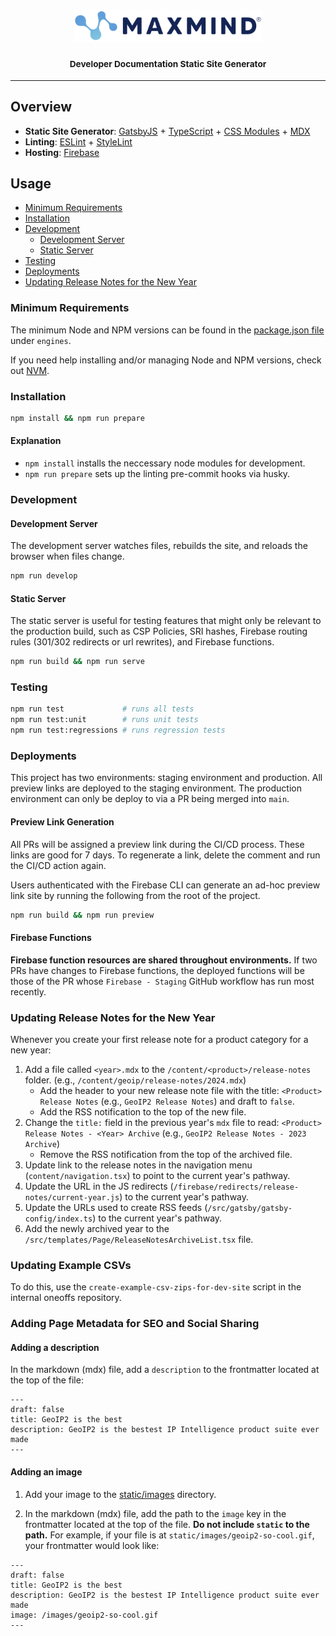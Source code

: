 <h3 align="center">
  <img
    alt="MaxMind"
    src="src/assets/svgs/maxmind-logo.svg"
    width="300"
  >
  <br>
  <br>
  <small>Developer Documentation Static Site Generator</small>
</h3>

* * *

## Overview

- **Static Site Generator**: [GatsbyJS](https://www.gatsbyjs.org/) +
  [TypeScript](https://www.typescriptlang.org/) +
  [CSS Modules](https://github.com/css-modules/css-modules) +
  [MDX](https://mdxjs.com/)
- **Linting**: [ESLint](https://eslint.org/) +
  [StyleLint](https://stylelint.io/)
- **Hosting**: [Firebase](https://firebase.google.com/docs/hosting)

## Usage

- [Minimum Requirements](#minimum-requirements)
- [Installation](#installation)
- [Development](#development)
  - [Development Server](#development-server)
  - [Static Server](#static-server)
- [Testing](#testing)
- [Deployments](#deployments)
- [Updating Release Notes for the New Year](#updating-release-notes-for-the-new-year)

### Minimum Requirements

The minimum Node and NPM versions can be found in the [package.json file](package.json) under `engines`.

If you need help installing and/or managing Node and NPM versions, check out [NVM](https://github.com/nvm-sh/nvm).

### Installation

```sh
npm install && npm run prepare
```

#### Explanation

* `npm install` installs the neccessary node modules for development.
* `npm run prepare` sets up the linting pre-commit hooks via husky.

### Development

#### Development Server

The development server watches files, rebuilds the site, and reloads the browser
when files change.

```sh
npm run develop
```

#### Static Server

The static server is useful for testing features that might only be relevant to
the production build, such as CSP Policies, SRI hashes, Firebase routing
rules (301/302 redirects or url rewrites), and Firebase functions.


```sh
npm run build && npm run serve
```

### Testing

```sh
npm run test             # runs all tests
npm run test:unit        # runs unit tests
npm run test:regressions # runs regression tests
```

### Deployments

This project has two environments: staging environment and production. All
preview links are deployed to the staging environment. The production
environment can only be deploy to via a PR being merged into `main`.

#### Preview Link Generation

All PRs will be assigned a preview link during the CI/CD process. These links
are good for 7 days. To regenerate a link, delete the comment and run the CI/CD
action again.

Users authenticated with the Firebase CLI can generate an ad-hoc preview link
site by running the following from the root of the project.

```sh
npm run build && npm run preview
```

#### Firebase Functions

**Firebase function resources are shared throughout environments.** If two PRs
have changes to Firebase functions, the deployed functions will be those of the
PR whose `Firebase - Staging` GitHub workflow has run most recently.

### Updating Release Notes for the New Year

Whenever you create your first release note for a product category for a new
year:

1. Add a file called `<year>.mdx` to the `/content/<product>/release-notes`
folder. (e.g., `/content/geoip/release-notes/2024.mdx`)
    - Add the header to your new release note file with the title: `<Product> Release Notes`
(e.g., `GeoIP2 Release Notes`) and draft to `false`.
    - Add the RSS notification to the top of the new file.
2. Change the `title:` field in the previous year's `mdx` file to read: `<Product> Release Notes - <Year> Archive`
(e.g., `GeoIP2 Release Notes - 2023 Archive`)
    - Remove the RSS notification from the top of the archived file.
3. Update link to the release notes in the navigation menu (`content/navigation.tsx`)
to point to the current year's pathway.
4. Update the URL in the JS redirects (`/firebase/redirects/release-notes/current-year.js`)
to the current year's pathway.
5. Update the URLs used to create RSS feeds (`/src/gatsby/gatsby-config/index.ts`) to
the current year's pathway.
6. Add the newly archived year to the `/src/templates/Page/ReleaseNotesArchiveList.tsx` file.

### Updating Example CSVs

To do this, use the `create-example-csv-zips-for-dev-site` script in the
internal oneoffs repository.

### Adding Page Metadata for SEO and Social Sharing

#### Adding a description
In the markdown (mdx) file, add a `description` to the frontmatter located at the top of the file:
```
---
draft: false
title: GeoIP2 is the best
description: GeoIP2 is the bestest IP Intelligence product suite ever made
---
```

#### Adding an image

1. Add your image to the [static/images](static/images) directory.

2. In the markdown (mdx) file, add the path to the `image` key in the frontmatter located at the top of the file. **Do not include `static` to the path.** For example, if your file is at `static/images/geoip2-so-cool.gif`, your frontmatter would look like:

```
---
draft: false
title: GeoIP2 is the best
description: GeoIP2 is the bestest IP Intelligence product suite ever made
image: /images/geoip2-so-cool.gif
---
```
